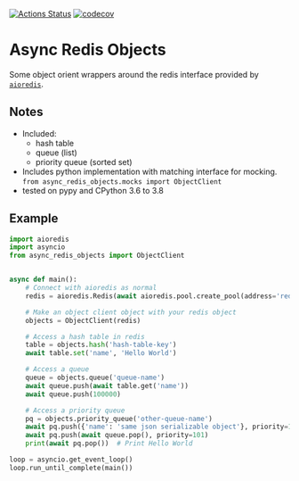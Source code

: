 [![Actions Status](https://github.com/adam-douglass/async-redis-objects/workflows/unittests/badge.svg)](https://github.com/adam-douglass/draughts/actions)
[![codecov](https://codecov.io/gh/adam-douglass/async-redis-objects/branch/master/graph/badge.svg?token=6n3DbzkOwk)](https://codecov.io/gh/adam-douglass/async-redis-objects)

Async Redis Objects
===================

Some object orient wrappers around the redis interface provided by [`aioredis`](https://github.com/aio-libs/aioredis).

Notes
-----

 - Included:
   - hash table
   - queue (list)
   - priority queue (sorted set)
 - Includes python implementation with matching interface for mocking. \
   `from async_redis_objects.mocks import ObjectClient`
 - tested on pypy and CPython 3.6 to 3.8

Example
-------

```python
import aioredis
import asyncio
from async_redis_objects import ObjectClient


async def main():
    # Connect with aioredis as normal
    redis = aioredis.Redis(await aioredis.pool.create_pool(address='redis://localhost:6379', db=3, minsize=5))

    # Make an object client object with your redis object
    objects = ObjectClient(redis)

    # Access a hash table in redis
    table = objects.hash('hash-table-key')
    await table.set('name', 'Hello World')

    # Access a queue
    queue = objects.queue('queue-name')
    await queue.push(await table.get('name'))
    await queue.push(100000)

    # Access a priority queue
    pq = objects.priority_queue('other-queue-name')
    await pq.push({'name': 'same json serializable object'}, priority=100)
    await pq.push(await queue.pop(), priority=101)
    print(await pq.pop())  # Print Hello World

loop = asyncio.get_event_loop()
loop.run_until_complete(main())
```

